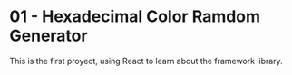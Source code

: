 # 01 - Hexadecimal Color Ramdom Generator

This is the first proyect, using React to learn about the framework library.
